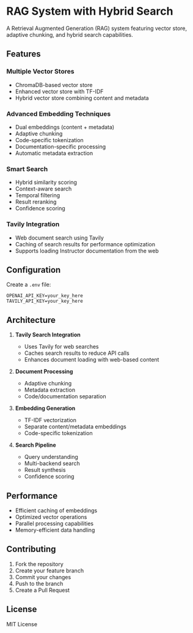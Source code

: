 # RAG System with Hybrid Search

A Retrieval Augmented Generation (RAG) system featuring vector store, adaptive chunking, and hybrid search capabilities.

## Features

### Multiple Vector Stores
- ChromaDB-based vector store
- Enhanced vector store with TF-IDF
- Hybrid vector store combining content and metadata

### Advanced Embedding Techniques
- Dual embeddings (content + metadata)
- Adaptive chunking
- Code-specific tokenization
- Documentation-specific processing
- Automatic metadata extraction

### Smart Search
- Hybrid similarity scoring
- Context-aware search
- Temporal filtering
- Result reranking
- Confidence scoring

### Tavily Integration
- Web document search using Tavily
- Caching of search results for performance optimization
- Supports loading Instructor documentation from the web

## Configuration

Create a `.env` file:
```env
OPENAI_API_KEY=your_key_here
TAVILY_API_KEY=your_key_here
```



## Architecture

1. **Tavily Search Integration**
   - Uses Tavily for web searches
   - Caches search results to reduce API calls
   - Enhances document loading with web-based content

2. **Document Processing**
   - Adaptive chunking
   - Metadata extraction
   - Code/documentation separation

3. **Embedding Generation**
   - TF-IDF vectorization
   - Separate content/metadata embeddings
   - Code-specific tokenization

4. **Search Pipeline**
   - Query understanding
   - Multi-backend search
   - Result synthesis
   - Confidence scoring


## Performance

- Efficient caching of embeddings
- Optimized vector operations
- Parallel processing capabilities
- Memory-efficient data handling

## Contributing

1. Fork the repository
2. Create your feature branch
3. Commit your changes
4. Push to the branch
5. Create a Pull Request

## License

MIT License
